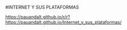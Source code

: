 #INTERNET Y SUS PLATAFORMAS

https://pauandalt.github.io/r/r?https://pauandalt.github.io/Internet_y_sus_plataformas/
